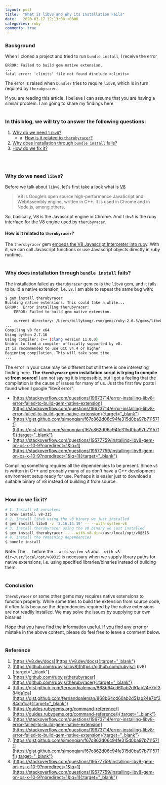 ```yaml
---
layout: post
title:  "What is libv8 and Why its Installation Fails"
date:   2020-03-17 12:13:00 +0800
categories: ruby
comments: true
---
```


### Background
When I cloned a project and tried to run `bundle install`, I receive the error
```
ERROR: Failed to build gem native extension.
...
fatal error: 'climits' file not found #include <climits>
```

The error is raised when `bundler` tries to require `libv8`, which is in turn required by `therubyracer`.   

If you are reading this article, I believe I can assume that you are having a similar problem. I am going to share my findings here.
<br>
<br> 

### In this blog, we will try to answer the following questions:
1. [Why do we need `libv8`?](#why-do-we-need-libv8)
    - a. [How is it related to `therubyracer`?](#how-is-it-related-to-therubyracer)
2. [Why does installation through `bundle install` fails?](#why-does-installation-through-bundle-install-fails)
3. [How do we fix it?](#how-do-we-fix-it)
<br>
<br>

### Why do we need `libv8`?
Before we talk about `libv8`, let's first take a look what is [V8](https://v8.dev/)  
> V8 is Google’s open source high-performance JavaScript and WebAssembly engine, written in C++. It is used in Chrome and in Node.js, among others.

So, basically, V8 is the Javascript engine in Chrome. And `libv8` is the ruby interface for the V8 engine used by `therubyracer`.
<br>

#### How is it related to `therubyracer`?
The `therubyracer` gem [embeds the V8 Javascript Interpreter into ruby][github-therubyracer]. With it, we can call Javascript functions or use Javascript objects directly in ruby runtime.
<br>
<br>

### Why does installation through `bundle install` fails?
The installation failed as `therubyracer` gem calls the `libv8` gem, and it fails to build a native extension, i.e. `v8`. I am able to repeat the same bug with:   

```bash
$ gem install therubyracer
Building native extensions. This could take a while...
ERROR:  Error installing therubyracer:
    ERROR: Failed to build gem native extension.

    current directory: /Users/billykong/.rvm/gems/ruby-2.6.5/gems/libv8-3.16.14.19/ext/libv8
...
Compiling v8 for x64
Using python 2.7.16
Using compiler: c++ (clang version 11.0.0)
Unable to find a compiler officially supported by v8.
It is recommended to use GCC v4.4 or higher
Beginning compilation. This will take some time.
...
```
The error in your case may be different but still there is one interesting finding here. **The `therubyracer` gem installation script is trying to compile `v8` from source!** I am not saying it is impossible, but I got a feeling that the compilation is the cause of issues for many of us. Just the first few posts I found when I google "libv8 error":    

- [https://stackoverflow.com/questions/19673714/error-installing-libv8-error-failed-to-build-gem-native-extension](https://stackoverflow.com/questions/19673714/error-installing-libv8-error-failed-to-build-gem-native-extension){:target="_blank"}
- [https://gist.github.com/simonqian/f67c862d06c94fe315d0ba97b711571f](https://gist.github.com/simonqian/f67c862d06c94fe315d0ba97b711571f){:target="_blank"}
- [https://stackoverflow.com/questions/19577759/installing-libv8-gem-on-os-x-10-9?noredirect=1&lq=1](https://stackoverflow.com/questions/19577759/installing-libv8-gem-on-os-x-10-9?noredirect=1&lq=1){:target="_blank"}

Compiling something requires all the dependencies to be present. Since `v8` is written in C++ and probably many of us don't have a C++ development environment setup ready for use. Perhaps it is easier just to download a suitable binary of v8 instead of building it from source.
<br>
<br>

### How do we fix it?
```bash
# 1. Install v8 ourselves
$ brew install v8-315
# 2. Install libv8 using the v8 binary we just installed
$ gem install libv8 -v '3.16.14.19' -- --with-system-v8
# 3. Install therubyracer using the v8 binary we just installed
$ gem install therubyracer -- --with-v8-dir=/usr/local/opt/v8@315
# 4. Install the remaining dependencies
$ bundle install
```
Note: The `--` before the `--with-system-v8` and `--with-v8-dir=/usr/local/opt/v8@315` is necessary when we supply library paths for native extensions, i.e. using specified libraries/binaries instead of building them.
<br>
<br>

### Conclusion
`therubyracer` or some other gems may requires native extensions to function properly. While some tries to build the extension from source code, it often fails because the dependencies required by the native extensions are not readily installed. We may solve the issues by supplying our own binaries.  

Hope that you have find the information useful. If you find any error or mistake in the above content, please do feel free to leave a comment below.
<br>
<br>

### Reference
1. [https://v8.dev/docs](https://v8.dev/docs){:target="_blank"}  
2. [https://github.com/rubyjs/libv8](https://github.com/rubyjs/li bv8){:target="_blank"}
3. [https://github.com/rubyjs/therubyracer](https://github.com/rubyjs/therubyracer){:target="_blank"}
4. [https://gist.github.com/fernandoaleman/868b64cd60ab2d51ab24e7bf384da1ca](https://gist.github.com/fernandoaleman/868b64cd60ab2d51ab24e7bf384da1ca){:target="_blank"}
5. [https://guides.rubygems.org/command-reference/](https://guides.rubygems.org/command-reference/){:target="_blank"}
6. [https://stackoverflow.com/questions/19673714/error-installing-libv8-error-failed-to-build-gem-native-extension](https://stackoverflow.com/questions/19673714/error-installing-libv8-error-failed-to-build-gem-native-extension){:target="_blank"}
7. [https://gist.github.com/simonqian/f67c862d06c94fe315d0ba97b711571f](https://gist.github.com/simonqian/f67c862d06c94fe315d0ba97b711571f){:target="_blank"}
8. [https://stackoverflow.com/questions/19577759/installing-libv8-gem-on-os-x-10-9?noredirect=1&lq=1](https://stackoverflow.com/questions/19577759/installing-libv8-gem-on-os-x-10-9?noredirect=1&lq=1){:target="_blank"}
<br>
<br>


[libv8-github]: https://github.com/rubyjs/libv8
[github-therubyracer]: https://github.com/rubyjs/therubyracer

